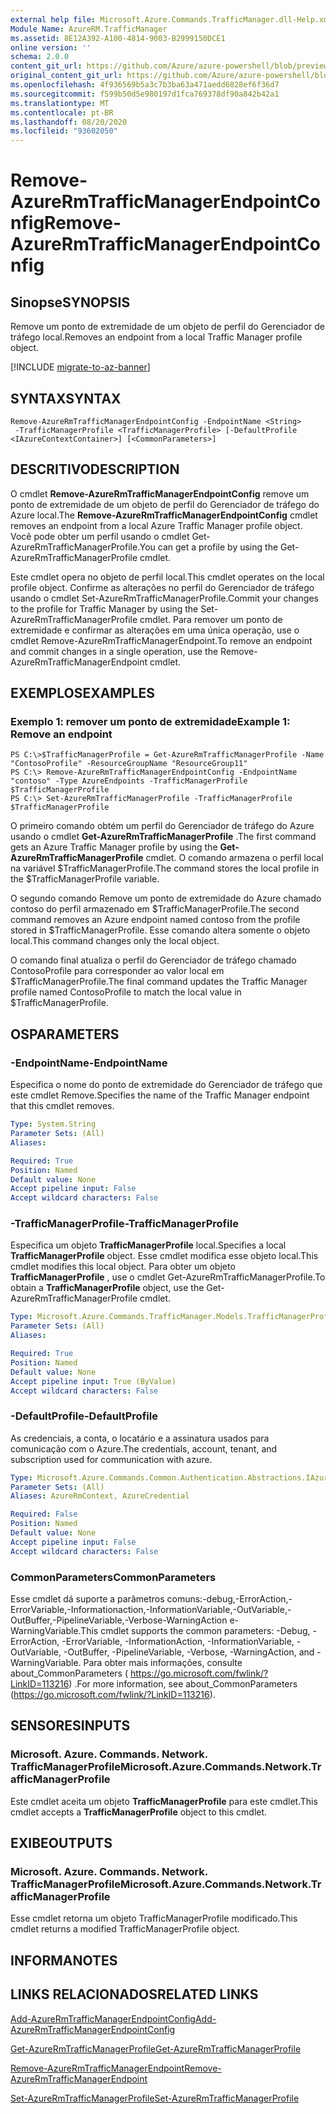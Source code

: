 ```yaml
---
external help file: Microsoft.Azure.Commands.TrafficManager.dll-Help.xml
Module Name: AzureRM.TrafficManager
ms.assetid: 8E12A392-A100-4814-9003-B2999150DCE1
online version: ''
schema: 2.0.0
content_git_url: https://github.com/Azure/azure-powershell/blob/preview/src/ResourceManager/TrafficManager/Commands.TrafficManager2/help/Remove-AzureRmTrafficManagerEndpointConfig.md
original_content_git_url: https://github.com/Azure/azure-powershell/blob/preview/src/ResourceManager/TrafficManager/Commands.TrafficManager2/help/Remove-AzureRmTrafficManagerEndpointConfig.md
ms.openlocfilehash: 4f936569b5a3c7b3ba63a471aedd6828ef6f36d7
ms.sourcegitcommit: f599b50d5e980197d1fca769378df90a842b42a1
ms.translationtype: MT
ms.contentlocale: pt-BR
ms.lasthandoff: 08/20/2020
ms.locfileid: "93602050"
---
```

# <span data-ttu-id="81af2-101">Remove-AzureRmTrafficManagerEndpointConfig</span><span class="sxs-lookup"><span data-stu-id="81af2-101">Remove-AzureRmTrafficManagerEndpointConfig</span></span>

## <span data-ttu-id="81af2-102">Sinopse</span><span class="sxs-lookup"><span data-stu-id="81af2-102">SYNOPSIS</span></span>
<span data-ttu-id="81af2-103">Remove um ponto de extremidade de um objeto de perfil do Gerenciador de tráfego local.</span><span class="sxs-lookup"><span data-stu-id="81af2-103">Removes an endpoint from a local Traffic Manager profile object.</span></span>

[!INCLUDE [migrate-to-az-banner](../../includes/migrate-to-az-banner.md)]

## <span data-ttu-id="81af2-104">SYNTAX</span><span class="sxs-lookup"><span data-stu-id="81af2-104">SYNTAX</span></span>

```
Remove-AzureRmTrafficManagerEndpointConfig -EndpointName <String>
 -TrafficManagerProfile <TrafficManagerProfile> [-DefaultProfile <IAzureContextContainer>] [<CommonParameters>]
```

## <span data-ttu-id="81af2-105">DESCRITIVO</span><span class="sxs-lookup"><span data-stu-id="81af2-105">DESCRIPTION</span></span>
<span data-ttu-id="81af2-106">O cmdlet **Remove-AzureRmTrafficManagerEndpointConfig** remove um ponto de extremidade de um objeto de perfil do Gerenciador de tráfego do Azure local.</span><span class="sxs-lookup"><span data-stu-id="81af2-106">The **Remove-AzureRmTrafficManagerEndpointConfig** cmdlet removes an endpoint from a local Azure Traffic Manager profile object.</span></span>
<span data-ttu-id="81af2-107">Você pode obter um perfil usando o cmdlet Get-AzureRmTrafficManagerProfile.</span><span class="sxs-lookup"><span data-stu-id="81af2-107">You can get a profile by using the Get-AzureRmTrafficManagerProfile cmdlet.</span></span>

<span data-ttu-id="81af2-108">Este cmdlet opera no objeto de perfil local.</span><span class="sxs-lookup"><span data-stu-id="81af2-108">This cmdlet operates on the local profile object.</span></span>
<span data-ttu-id="81af2-109">Confirme as alterações no perfil do Gerenciador de tráfego usando o cmdlet Set-AzureRmTrafficManagerProfile.</span><span class="sxs-lookup"><span data-stu-id="81af2-109">Commit your changes to the profile for Traffic Manager by using the Set-AzureRmTrafficManagerProfile cmdlet.</span></span>
<span data-ttu-id="81af2-110">Para remover um ponto de extremidade e confirmar as alterações em uma única operação, use o cmdlet Remove-AzureRmTrafficManagerEndpoint.</span><span class="sxs-lookup"><span data-stu-id="81af2-110">To remove an endpoint and commit changes in a single operation, use the Remove-AzureRmTrafficManagerEndpoint cmdlet.</span></span>

## <span data-ttu-id="81af2-111">EXEMPLOS</span><span class="sxs-lookup"><span data-stu-id="81af2-111">EXAMPLES</span></span>

### <span data-ttu-id="81af2-112">Exemplo 1: remover um ponto de extremidade</span><span class="sxs-lookup"><span data-stu-id="81af2-112">Example 1: Remove an endpoint</span></span>
```
PS C:\>$TrafficManagerProfile = Get-AzureRmTrafficManagerProfile -Name "ContosoProfile" -ResourceGroupName "ResourceGroup11"
PS C:\> Remove-AzureRmTrafficManagerEndpointConfig -EndpointName "contoso" -Type AzureEndpoints -TrafficManagerProfile $TrafficManagerProfile 
PS C:\> Set-AzureRmTrafficManagerProfile -TrafficManagerProfile $TrafficManagerProfile
```

<span data-ttu-id="81af2-113">O primeiro comando obtém um perfil do Gerenciador de tráfego do Azure usando o cmdlet **Get-AzureRmTrafficManagerProfile** .</span><span class="sxs-lookup"><span data-stu-id="81af2-113">The first command gets an Azure Traffic Manager profile by using the **Get-AzureRmTrafficManagerProfile** cmdlet.</span></span>
<span data-ttu-id="81af2-114">O comando armazena o perfil local na variável $TrafficManagerProfile.</span><span class="sxs-lookup"><span data-stu-id="81af2-114">The command stores the local profile in the $TrafficManagerProfile variable.</span></span>

<span data-ttu-id="81af2-115">O segundo comando Remove um ponto de extremidade do Azure chamado contoso do perfil armazenado em $TrafficManagerProfile.</span><span class="sxs-lookup"><span data-stu-id="81af2-115">The second command removes an Azure endpoint named contoso from the profile stored in $TrafficManagerProfile.</span></span>
<span data-ttu-id="81af2-116">Esse comando altera somente o objeto local.</span><span class="sxs-lookup"><span data-stu-id="81af2-116">This command changes only the local object.</span></span>

<span data-ttu-id="81af2-117">O comando final atualiza o perfil do Gerenciador de tráfego chamado ContosoProfile para corresponder ao valor local em $TrafficManagerProfile.</span><span class="sxs-lookup"><span data-stu-id="81af2-117">The final command updates the Traffic Manager profile named ContosoProfile to match the local value in $TrafficManagerProfile.</span></span>

## <span data-ttu-id="81af2-118">OS</span><span class="sxs-lookup"><span data-stu-id="81af2-118">PARAMETERS</span></span>

### <span data-ttu-id="81af2-119">-EndpointName</span><span class="sxs-lookup"><span data-stu-id="81af2-119">-EndpointName</span></span>
<span data-ttu-id="81af2-120">Especifica o nome do ponto de extremidade do Gerenciador de tráfego que este cmdlet Remove.</span><span class="sxs-lookup"><span data-stu-id="81af2-120">Specifies the name of the Traffic Manager endpoint that this cmdlet removes.</span></span>

```yaml
Type: System.String
Parameter Sets: (All)
Aliases: 

Required: True
Position: Named
Default value: None
Accept pipeline input: False
Accept wildcard characters: False
```

### <span data-ttu-id="81af2-121">-TrafficManagerProfile</span><span class="sxs-lookup"><span data-stu-id="81af2-121">-TrafficManagerProfile</span></span>
<span data-ttu-id="81af2-122">Especifica um objeto **TrafficManagerProfile** local.</span><span class="sxs-lookup"><span data-stu-id="81af2-122">Specifies a local **TrafficManagerProfile** object.</span></span>
<span data-ttu-id="81af2-123">Esse cmdlet modifica esse objeto local.</span><span class="sxs-lookup"><span data-stu-id="81af2-123">This cmdlet modifies this local object.</span></span>
<span data-ttu-id="81af2-124">Para obter um objeto **TrafficManagerProfile** , use o cmdlet Get-AzureRmTrafficManagerProfile.</span><span class="sxs-lookup"><span data-stu-id="81af2-124">To obtain a **TrafficManagerProfile** object, use the Get-AzureRmTrafficManagerProfile cmdlet.</span></span>

```yaml
Type: Microsoft.Azure.Commands.TrafficManager.Models.TrafficManagerProfile
Parameter Sets: (All)
Aliases: 

Required: True
Position: Named
Default value: None
Accept pipeline input: True (ByValue)
Accept wildcard characters: False
```

### <span data-ttu-id="81af2-125">-DefaultProfile</span><span class="sxs-lookup"><span data-stu-id="81af2-125">-DefaultProfile</span></span>
<span data-ttu-id="81af2-126">As credenciais, a conta, o locatário e a assinatura usados para comunicação com o Azure.</span><span class="sxs-lookup"><span data-stu-id="81af2-126">The credentials, account, tenant, and subscription used for communication with azure.</span></span>

```yaml
Type: Microsoft.Azure.Commands.Common.Authentication.Abstractions.IAzureContextContainer
Parameter Sets: (All)
Aliases: AzureRmContext, AzureCredential

Required: False
Position: Named
Default value: None
Accept pipeline input: False
Accept wildcard characters: False
```

### <span data-ttu-id="81af2-127">CommonParameters</span><span class="sxs-lookup"><span data-stu-id="81af2-127">CommonParameters</span></span>
<span data-ttu-id="81af2-128">Esse cmdlet dá suporte a parâmetros comuns:-debug,-ErrorAction,-ErrorVariable,-Informationaction,-InformationVariable,-OutVariable,-OutBuffer,-PipelineVariable,-Verbose-WarningAction e-WarningVariable.</span><span class="sxs-lookup"><span data-stu-id="81af2-128">This cmdlet supports the common parameters: -Debug, -ErrorAction, -ErrorVariable, -InformationAction, -InformationVariable, -OutVariable, -OutBuffer, -PipelineVariable, -Verbose, -WarningAction, and -WarningVariable.</span></span> <span data-ttu-id="81af2-129">Para obter mais informações, consulte about_CommonParameters ( https://go.microsoft.com/fwlink/?LinkID=113216) .</span><span class="sxs-lookup"><span data-stu-id="81af2-129">For more information, see about_CommonParameters (https://go.microsoft.com/fwlink/?LinkID=113216).</span></span>

## <span data-ttu-id="81af2-130">SENSORES</span><span class="sxs-lookup"><span data-stu-id="81af2-130">INPUTS</span></span>

### <span data-ttu-id="81af2-131">Microsoft. Azure. Commands. Network. TrafficManagerProfile</span><span class="sxs-lookup"><span data-stu-id="81af2-131">Microsoft.Azure.Commands.Network.TrafficManagerProfile</span></span>
<span data-ttu-id="81af2-132">Este cmdlet aceita um objeto **TrafficManagerProfile** para este cmdlet.</span><span class="sxs-lookup"><span data-stu-id="81af2-132">This cmdlet accepts a **TrafficManagerProfile** object to this cmdlet.</span></span>

## <span data-ttu-id="81af2-133">EXIBE</span><span class="sxs-lookup"><span data-stu-id="81af2-133">OUTPUTS</span></span>

### <span data-ttu-id="81af2-134">Microsoft. Azure. Commands. Network. TrafficManagerProfile</span><span class="sxs-lookup"><span data-stu-id="81af2-134">Microsoft.Azure.Commands.Network.TrafficManagerProfile</span></span>
<span data-ttu-id="81af2-135">Esse cmdlet retorna um objeto TrafficManagerProfile modificado.</span><span class="sxs-lookup"><span data-stu-id="81af2-135">This cmdlet returns a modified TrafficManagerProfile object.</span></span>

## <span data-ttu-id="81af2-136">INFORMA</span><span class="sxs-lookup"><span data-stu-id="81af2-136">NOTES</span></span>

## <span data-ttu-id="81af2-137">LINKS RELACIONADOS</span><span class="sxs-lookup"><span data-stu-id="81af2-137">RELATED LINKS</span></span>

[<span data-ttu-id="81af2-138">Add-AzureRmTrafficManagerEndpointConfig</span><span class="sxs-lookup"><span data-stu-id="81af2-138">Add-AzureRmTrafficManagerEndpointConfig</span></span>](./Add-AzureRmTrafficManagerEndpointConfig.md)

[<span data-ttu-id="81af2-139">Get-AzureRmTrafficManagerProfile</span><span class="sxs-lookup"><span data-stu-id="81af2-139">Get-AzureRmTrafficManagerProfile</span></span>](./Get-AzureRmTrafficManagerProfile.md)

[<span data-ttu-id="81af2-140">Remove-AzureRmTrafficManagerEndpoint</span><span class="sxs-lookup"><span data-stu-id="81af2-140">Remove-AzureRmTrafficManagerEndpoint</span></span>](./Remove-AzureRmTrafficManagerEndpoint.md)

[<span data-ttu-id="81af2-141">Set-AzureRmTrafficManagerProfile</span><span class="sxs-lookup"><span data-stu-id="81af2-141">Set-AzureRmTrafficManagerProfile</span></span>](./Set-AzureRmTrafficManagerProfile.md)


